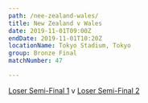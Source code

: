 ```yaml
---
path: /nee-zealand-wales/
title: New Zealand v Wales
date: 2019-11-01T09:00Z
endDate: 2019-11-01T10:20Z
locationName: Tokyo Stadium, Tokyo
group: Bronze Final
matchNumber: 47

---
```

[Loser Semi-Final 1](/semi-final-1/) v [Loser Semi-Final 2](/semi-final-2/)